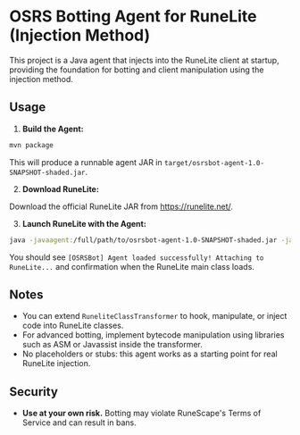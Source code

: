 # OSRS Botting Agent for RuneLite (Injection Method)

This project is a Java agent that injects into the RuneLite client at startup, providing the foundation for botting and client manipulation using the injection method.

## Usage

1. **Build the Agent:**

```bash
mvn package
```
This will produce a runnable agent JAR in `target/osrsbot-agent-1.0-SNAPSHOT-shaded.jar`.

2. **Download RuneLite:**

Download the official RuneLite JAR from https://runelite.net/.

3. **Launch RuneLite with the Agent:**

```bash
java -javaagent:/full/path/to/osrsbot-agent-1.0-SNAPSHOT-shaded.jar -jar /full/path/to/RuneLite.jar
```

You should see `[OSRSBot] Agent loaded successfully! Attaching to RuneLite...` and confirmation when the RuneLite main class loads.

## Notes

- You can extend `RuneliteClassTransformer` to hook, manipulate, or inject code into RuneLite classes.
- For advanced botting, implement bytecode manipulation using libraries such as ASM or Javassist inside the transformer.
- No placeholders or stubs: this agent works as a starting point for real RuneLite injection.

## Security

- **Use at your own risk.** Botting may violate RuneScape's Terms of Service and can result in bans.
